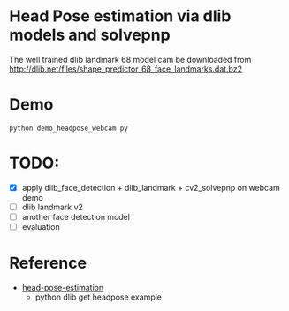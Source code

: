 # Head Pose estimation via dlib models and solvepnp
The well trained dlib landmark 68 model cam be downloaded from http://dlib.net/files/shape_predictor_68_face_landmarks.dat.bz2
# Demo
```
python demo_headpose_webcam.py
```
# TODO:
- [x] apply dlib_face_detection + dlib_landmark + cv2_solvepnp on webcam demo
- [ ] dlib landmark v2
- [ ] another face detection model
- [ ] evaluation
# Reference
- [head-pose-estimation](https://github.com/lincolnhard/head-pose-estimation)
  - python dlib get headpose example